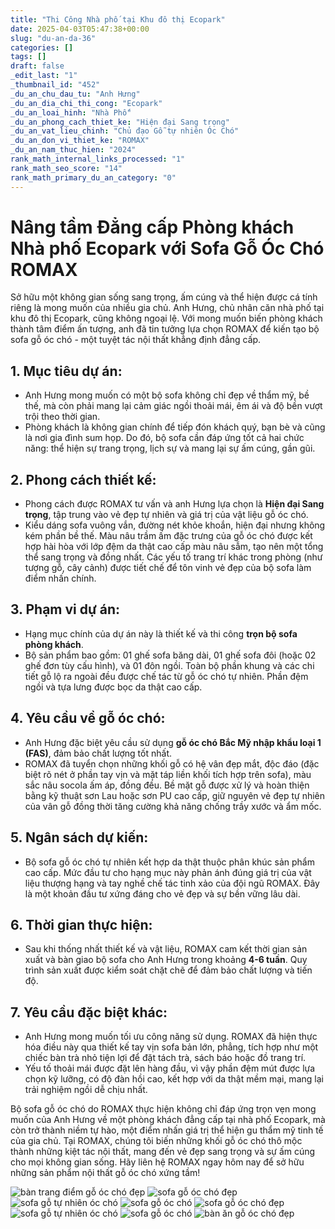 ```yaml
---
title: "Thi Công Nhà phố tại Khu đô thị Ecopark"
date: 2025-04-03T05:47:38+00:00
slug: "du-an-da-36"
categories: []
tags: []
draft: false
_edit_last: "1"
_thumbnail_id: "452"
_du_an_chu_dau_tu: "Anh Hưng"
_du_an_dia_chi_thi_cong: "Ecopark"
_du_an_loai_hinh: "Nhà Phố"
_du_an_phong_cach_thiet_ke: "Hiện đại Sang trọng"
_du_an_vat_lieu_chinh: "Chủ đạo Gỗ tự nhiên Óc Chó"
_du_an_don_vi_thiet_ke: "ROMAX"
_du_an_nam_thuc_hien: "2024"
rank_math_internal_links_processed: "1"
rank_math_seo_score: "14"
rank_math_primary_du_an_category: "0"
---
```

# Nâng tầm Đẳng cấp Phòng khách Nhà phố Ecopark với Sofa Gỗ Óc Chó ROMAX

Sở hữu một không gian sống sang trọng, ấm cúng và thể hiện được cá tính riêng là mong muốn của nhiều gia chủ. Anh Hưng, chủ nhân căn nhà phố tại khu đô thị Ecopark, cũng không ngoại lệ. Với mong muốn biến phòng khách thành tâm điểm ấn tượng, anh đã tin tưởng lựa chọn ROMAX để kiến tạo bộ sofa gỗ óc chó - một tuyệt tác nội thất khẳng định đẳng cấp.

## 1. Mục tiêu dự án:

* Anh Hưng mong muốn có một bộ sofa không chỉ đẹp về thẩm mỹ, bề thế, mà còn phải mang lại cảm giác ngồi thoải mái, êm ái và độ bền vượt trội theo thời gian.
* Phòng khách là không gian chính để tiếp đón khách quý, bạn bè và cũng là nơi gia đình sum họp. Do đó, bộ sofa cần đáp ứng tốt cả hai chức năng: thể hiện sự trang trọng, lịch sự và mang lại sự ấm cúng, gần gũi.

## 2. Phong cách thiết kế:

* Phong cách được ROMAX tư vấn và anh Hưng lựa chọn là **Hiện đại Sang trọng**, tập trung vào vẻ đẹp tự nhiên và giá trị của vật liệu gỗ óc chó.
* Kiểu dáng sofa vuông vắn, đường nét khỏe khoắn, hiện đại nhưng không kém phần bề thế. Màu nâu trầm ấm đặc trưng của gỗ óc chó được kết hợp hài hòa với lớp đệm da thật cao cấp màu nâu sẫm, tạo nên một tổng thể sang trọng và đồng nhất. Các yếu tố trang trí khác trong phòng (như tượng gỗ, cây cảnh) được tiết chế để tôn vinh vẻ đẹp của bộ sofa làm điểm nhấn chính.

## 3. Phạm vi dự án:

* Hạng mục chính của dự án này là thiết kế và thi công **trọn bộ sofa phòng khách**.
* Bộ sản phẩm bao gồm: 01 ghế sofa băng dài, 01 ghế sofa đôi (hoặc 02 ghế đơn tùy cấu hình), và 01 đôn ngồi. Toàn bộ phần khung và các chi tiết gỗ lộ ra ngoài đều được chế tác từ gỗ óc chó tự nhiên. Phần đệm ngồi và tựa lưng được bọc da thật cao cấp.

## 4. Yêu cầu về gỗ óc chó:

* Anh Hưng đặc biệt yêu cầu sử dụng **gỗ óc chó Bắc Mỹ nhập khẩu loại 1 (FAS)**, đảm bảo chất lượng tốt nhất.
* ROMAX đã tuyển chọn những khối gỗ có hệ vân đẹp mắt, độc đáo (đặc biệt rõ nét ở phần tay vịn và mặt táp liền khối tích hợp trên sofa), màu sắc nâu socola ấm áp, đồng đều. Bề mặt gỗ được xử lý và hoàn thiện bằng kỹ thuật sơn Lau hoặc sơn PU cao cấp, giữ nguyên vẻ đẹp tự nhiên của vân gỗ đồng thời tăng cường khả năng chống trầy xước và ẩm mốc.

## 5. Ngân sách dự kiến:

* Bộ sofa gỗ óc chó tự nhiên kết hợp da thật thuộc phân khúc sản phẩm cao cấp. Mức đầu tư cho hạng mục này phản ánh đúng giá trị của vật liệu thượng hạng và tay nghề chế tác tinh xảo của đội ngũ ROMAX. Đây là một khoản đầu tư xứng đáng cho vẻ đẹp và sự bền vững lâu dài.

## 6. Thời gian thực hiện:

* Sau khi thống nhất thiết kế và vật liệu, ROMAX cam kết thời gian sản xuất và bàn giao bộ sofa cho Anh Hưng trong khoảng **4-6 tuần**. Quy trình sản xuất được kiểm soát chặt chẽ để đảm bảo chất lượng và tiến độ.

## 7. Yêu cầu đặc biệt khác:

* Anh Hưng mong muốn tối ưu công năng sử dụng. ROMAX đã hiện thực hóa điều này qua thiết kế tay vịn sofa bản lớn, phẳng, tích hợp như một chiếc bàn trà nhỏ tiện lợi để đặt tách trà, sách báo hoặc đồ trang trí.
* Yếu tố thoải mái được đặt lên hàng đầu, vì vậy phần đệm mút được lựa chọn kỹ lưỡng, có độ đàn hồi cao, kết hợp với da thật mềm mại, mang lại trải nghiệm ngồi dễ chịu nhất.

Bộ sofa gỗ óc chó do ROMAX thực hiện không chỉ đáp ứng trọn vẹn mong muốn của Anh Hưng về một phòng khách đẳng cấp tại nhà phố Ecopark, mà còn trở thành niềm tự hào, một điểm nhấn giá trị thể hiện gu thẩm mỹ tinh tế của gia chủ. Tại ROMAX, chúng tôi biến những khối gỗ óc chó thô mộc thành những kiệt tác nội thất, mang đến vẻ đẹp sang trọng và sự ấm cúng cho mọi không gian sống. Hãy liên hệ ROMAX ngay hôm nay để sở hữu những sản phẩm nội thất gỗ óc chó xứng tầm!

![bàn trang điểm gỗ óc chó đẹp](https://romax.vn/wp-content/uploads/2025/03/ban-trang-diem-go-oc-cho-btd36-8-1280x960.webp)
![sofa gỗ óc chó đẹp](https://romax.vn/wp-content/uploads/2025/03/sofa-go-oc-cho-sf36-6-1280x1706.webp)
![sofa gỗ tự nhiên óc chó](https://romax.vn/wp-content/uploads/2025/03/sofa-go-oc-cho-sf36-5-1280x960.webp)
![sofa gỗ óc chó](https://romax.vn/wp-content/uploads/2025/03/sofa-go-oc-cho-sf36-4-1280x960.webp)
![sofa gỗ óc chó đẹp](https://romax.vn/wp-content/uploads/2025/03/sofa-go-oc-cho-sf36-3-1280x1706.webp)
![sofa gỗ tự nhiên óc chó](https://romax.vn/wp-content/uploads/2025/03/sofa-go-oc-cho-sf36-2-1280x960.webp)
![sofa gỗ óc chó](https://romax.vn/wp-content/uploads/2025/03/sofa-go-oc-cho-sf36-1-1280x960.webp)
![bàn ăn gỗ óc chó đẹp](https://romax.vn/wp-content/uploads/2025/03/ban-an-go-oc-cho-ba36-1-1280x960.webp)